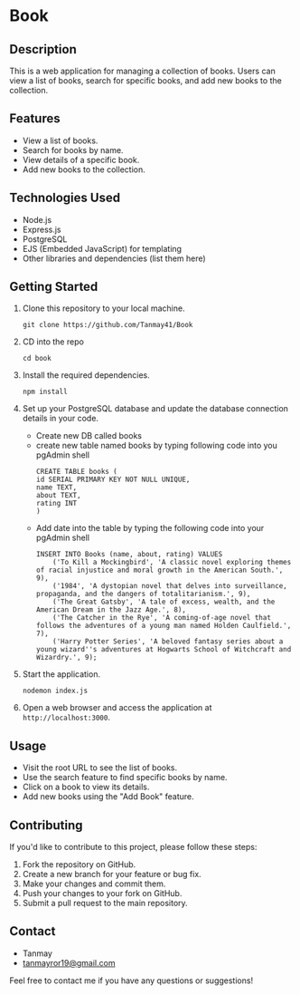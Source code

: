 # Book

## Description

This is a web application for managing a collection of books. Users can view a list of books, search for specific books, and add new books to the collection.

## Features

- View a list of books.
- Search for books by name.
- View details of a specific book.
- Add new books to the collection.

## Technologies Used

- Node.js
- Express.js
- PostgreSQL
- EJS (Embedded JavaScript) for templating
- Other libraries and dependencies (list them here)

## Getting Started

1. Clone this repository to your local machine.

    ```shell
    git clone https://github.com/Tanmay41/Book
    ```

2. CD into the repo

    ```shell
    cd book
    ```

3. Install the required dependencies.

    ```shell
    npm install
    ```
4. Set up your PostgreSQL database and update the database connection details in your code.

    - Create new DB called books
    - create new table named books by typing following code into you pgAdmin shell
      ```shell
      CREATE TABLE books (
      id SERIAL PRIMARY KEY NOT NULL UNIQUE,
      name TEXT,
      about TEXT,
      rating INT
      )
      ```
    - Add date into the table by typing the following code into your pgAdmin shell
      ```shell
      INSERT INTO Books (name, about, rating) VALUES
          ('To Kill a Mockingbird', 'A classic novel exploring themes of racial injustice and moral growth in the American South.', 9),
          ('1984', 'A dystopian novel that delves into surveillance, propaganda, and the dangers of totalitarianism.', 9),
          ('The Great Gatsby', 'A tale of excess, wealth, and the American Dream in the Jazz Age.', 8),
          ('The Catcher in the Rye', 'A coming-of-age novel that follows the adventures of a young man named Holden Caulfield.', 7),
          ('Harry Potter Series', 'A beloved fantasy series about a young wizard''s adventures at Hogwarts School of Witchcraft and Wizardry.', 9);
      ```

6. Start the application.

    ```shell
    nodemon index.js
    ```


5. Open a web browser and access the application at `http://localhost:3000`.

## Usage

- Visit the root URL to see the list of books.
- Use the search feature to find specific books by name.
- Click on a book to view its details.
- Add new books using the "Add Book" feature.

## Contributing

If you'd like to contribute to this project, please follow these steps:

1. Fork the repository on GitHub.
2. Create a new branch for your feature or bug fix.
3. Make your changes and commit them.
4. Push your changes to your fork on GitHub.
5. Submit a pull request to the main repository.

## Contact

- Tanmay
- tanmayror19@gmail.com

Feel free to contact me if you have any questions or suggestions!